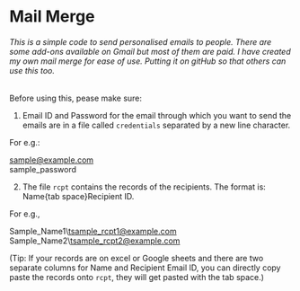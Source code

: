 # Mail Merge

###### This is a simple code to send personalised emails to people. There are some add-ons available on Gmail but most of them are paid. I have created my own mail merge for ease of use. Putting it on gitHub so that others can use this too. 

Before using this, pease make sure: 
1. Email ID and Password for the email through which you want to send the emails are in a file called `credentials` separated by a new line character. 

For e.g.: 

sample@example.com\
sample_password

2. The file `rcpt` contains the records of the recipients. The format is: Name{tab space}Recipient ID.

For e.g.,

Sample_Name1\tsample_rcpt1@example.com\
Sample_Name2\tsample_rcpt2@example.com

(Tip: If your records are on excel or Google sheets and there are two separate columns for Name and Recipient Email ID, you can directly copy paste the records onto `rcpt`, they will get pasted with the tab space.)
